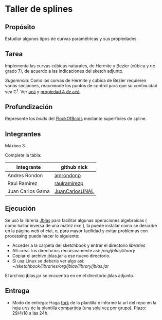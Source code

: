 # Taller de splines

## Propósito

Estudiar algunos tipos de curvas paramétricas y sus propiedades.

## Tarea

Implemente las curvas cúbicas naturales, de Hermite y Bezier (cúbica y de grado 7), de acuerdo a las indicaciones del sketch adjunto.

*Sugerencia:* Como las curvas de Hermite y cúbica de Bezier requieren varias secciones, reacomode los puntos de control para que su continuidad sea C<sup>1</sup>. Ver [acá](https://visualcomputing.github.io/Curves/#/5/5) y [propiedad 4 de acá](https://visualcomputing.github.io/Curves/#/6/4).

## Profundización

Represente los _boids_ del [FlockOfBoids](https://github.com/VisualComputing/framesjs/tree/processing/examples/Advanced/FlockOfBoids) mediante superficies de spline.

## Integrantes

Máximo 3.

Complete la tabla:

| Integrante | github nick |
|------------|-------------|
|Andres Rondon| [amrondonp](https://github.com/amrondonp)             |
|Raul Ramirez| [raulramirezp](https://github.com/raulramirezp)             |
|Juan Carlos Gama| [JuanCarlosUNAL](https://github.com/JuanCarlosUNAL)             |

## Ejecución

Se usó la libreria [Jblas](http://jblas.org/) para facilitar algunas operaciones algebraicas ( como hallar inversa de una matriz nxn ), la puede instalar como se describe en la página web oficial, o, para mayor facilidad  y evitar problemas con processing puede hacer lo siguiente:

* Acceder a la carpeta del sketchbook y entrar el directorio *libraries*
* Allí crear los directorios recursivamente así: */org/jblas/library*
* Copiar el archivo jblas.jar a ese nuevo directorio.
* Si usa Linux se debería ver algo así: *~/sketchbook/libraries/org/jblas/library/jblas.jar*

El archivo jblas.jar se encuentra en en el directorio jblas adjunto.

## Entrega

* Modo de entrega: Haga [fork](https://help.github.com/articles/fork-a-repo/) de la plantilla e informe la url del repo en la hoja *urls* de la plantilla compartida (una sola vez por grupo). Plazo: 29/4/18 a las 24h.
